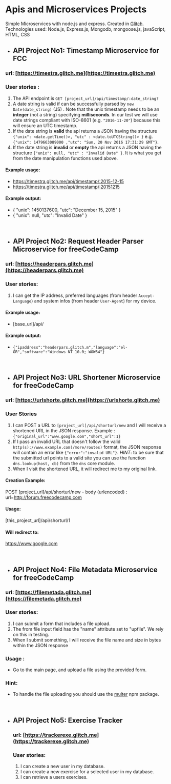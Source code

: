 # Apis and Microservices Projects
Simple Microservices with node.js and express. Created in [Glitch](https://glitch.com).
Technologies used: Node.js, Express.js, Mongodb, mongoose.js, javaScript, HTML, CSS



- ## API Project No1: Timestamp Microservice for FCC

### url: [https://timestra.glitch.me](https://timestra.glitch.me)

### User stories :

1. The API endpoint is `GET [project_url]/api/timestamp/:date_string?`
2. A date string is valid if can be successfully parsed by `new Date(date_string)` (JS) . Note that the unix timestamp needs to be an **integer** (not a string) specifying **milliseconds**. In our test we will use date strings compliant with ISO-8601 (e.g. `"2016-11-20"`) because this will ensure an UTC timestamp.
3. If the date string is **valid** the api returns a JSON having the structure 
`{"unix": <date.getTime()>, "utc" : <date.toUTCString()> }`
e.g. `{"unix": 1479663089000 ,"utc": "Sun, 20 Nov 2016 17:31:29 GMT"}`.
5. If the date string is **invalid** or **empty** the api returns a JSON having the structure `{"unix": null, "utc" : "Invalid Date" }`. It is what you get from the date manipulation functions used above.

#### Example usage:
* https://timestra.glitch.me/api/timestamp/:2015-12-15
* https://timestra.glitch.me/api/timestamp/:20151215
#### Example output:
* { "unix": 1450137600, "utc": "December 15, 2015" }
* { "unix": null, "utc": "Invalid Date" }


<br>

- ## API Project No2: Request Header Parser Microservice for freeCodeCamp

### url: [https://headerpars.glitch.me](https://headerpars.glitch.me)

### User stories:
1. I can get the IP address, preferred languages (from header `Accept-Language`) and system infos (from header `User-Agent`) for my device.

#### Example usage:
* [base_url]/api/

#### Example output:
* `{"ipaddress":"headerpars.glitch.m","language":"el-GR","software":"Windows NT 10.0; WOW64"}`

<br>


- ## API Project No3: URL Shortener Microservice for freeCodeCamp

### url: [https://urlshorte.glitch.me](https://urlshorte.glitch.me)

### User Stories

1. I can POST a URL to `[project_url]/api/shorturl/new` and I will receive a shortened URL in the JSON response. Example : `{"original_url":"www.google.com","short_url":1}`
2. If I pass an invalid URL that doesn't follow the valid `http(s)://www.example.com(/more/routes)` format, the JSON response will contain an error like `{"error":"invalid URL"}`. *HINT*: to be sure that the submitted url points to a valid site you can use the function `dns.lookup(host, cb)` from the `dns` core module.
3. When I visit the shortened URL, it will redirect me to my original link.


#### Creation Example:

POST [project_url]/api/shorturl/new - body (urlencoded) :  url=http://forum.freecodecamp.com

#### Usage:

[this_project_url]/api/shorturl/1

#### Will redirect to:

https://www.google.com


<br>

- ## API Project No4: File Metadata Microservice for freeCodeCamp

### url: [https://filemetada.glitch.me](https://filemetada.glitch.me)

###    User stories:
1. I can submit a form that includes a file upload.
2. The from file input field  has the "name" attribute set to "upfile". We rely on this in testing.
3. When I submit something, I will receive the file name and size in bytes within the JSON response

### Usage :
* Go to the main page, and upload a file using the provided form.

### Hint:
* To handle the file uploading you should use the [multer](https://www.npmjs.com/package/multer) npm package.

<br>

- ## API Project No5: Exercise Tracker

  ### url: [https://trackerexe.glitch.me](https://trackerexe.glitch.me)

  ###    User stories:
  1. I can create a new user in my database.
  2. I can create a new exercise for a selected user in my database.
  3. I can retrieve a users exercises.

